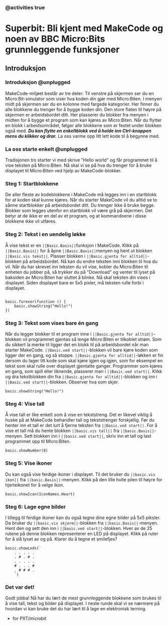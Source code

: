 ### @activities true

# Superbit: Bli kjent med MakeCode og noen av BBC Micro:Bits grunnleggende funksjoner
## Introduksjon
### Introduksjon @unplugged
MakeCode-miljøet består av tre deler: Til venstre på skjermen ser du en Micro:Bit-simulator som viser hva koden din gjør med Micro:Biten.
I menyen midt på skjermen ser du en kolonne med fargede kategorier. Her finner du alle blokkene du trenger for å bygge koden din.
Den store flaten til høyre på skjermen er arbeidsbordet ditt. Her plasserer du blokker fra menyen i midten for å bygge et program som kan kjøres av Micro:Biten.
Når du flytter en blokk i arbeidsområdet, følger alle blokkene som er festet under blokken også med.
***Du kan flytte en enkeltblokk ved å holde inn Ctrl-knappen mens du klikker og drar.***
La oss varme opp litt lett kode til å begynne med.

### La oss starte enkelt @unplugged

Tradisjonen tro starter vi med skrive "Hello world" og får programmet til å vise teksten på Micro:Biten. 
Nå skal vi se på hva du trenger for å bruke displayet til Micro:Biten ved hjelp av MakeCode-blokker.

### Steg 1: Startblokkene
De aller fleste av kodeblokkene i MakeCode må legges inn i en startblokk for at koden skal kunne kjøres.
Når du starter MakeCode vil du alltid se to sånne startblokker på arbeidsbordet ditt. Du trenger ikke å bruke begge.
Blokker som legges utenfor en startblokk vil være grå på skjermen. Det betyr at de ikke er en del av et program, og at kommandoene i disse blokkene ikke vil utføres.


### Steg 2: Tekst i en uendelig løkke
Å vise tekst er en ``||Basic.Basis||``funksjon i MakeCode. Klikk på ``||Basic.Basis||`` for å åpne ``||Basic.Basis||``menyen og hent ut blokken ``||Basic.vis tekst||``.
Plasser blokken i ``||Basic.gjenta for alltid||``-blokken på arbeidsbordet. Nå kan du endre teksten inni blokken til hva du vil.
Når du har skrevet inn teksten du vil vise, kobler du Micro:Biten til enheten du jobber på, så trykker du på "Download" og venter til lyset på baksiden av Micro:Biten har sluttet å blinke.
Nå skal teksten din vises i displayet. Siden displayet bare er 5x5 pixler, må teksten rulle forbi i displayet.

```blocks

basic.forever(function () {
    basic.showString("Hello!")
})
```

### Steg 3: Tekst som vises bare én gang
Når du legger blokker til et program inne i ``||Basic.gjenta for alltid||``-blokken vil programmet gjentas så lenge Micro:Biten er tilkoblet strøm.
Som du sikkert la merke til ligger det en blokk til på arbeidsbordet når man starter MakeCode. ``||Basic.ved start||``-blokken vil bare kjøre koden som ligger der en gang, og så stoppe.
``||Basic.gjenta for alltid||``-løkken er fin dersom du lager litt kode som skal kjøre igjen og igjen, som for eksempel en tekst som skal rulle over displayet gjentatte ganger.
Programmer som kjøres en gang, som spill eller liknende, plasserer man i ``||Basic.ved start||``.
Klikk og dra tekstblokken din fra ``||Basic.gjenta for alltid||``-blokken og inn i ``||Basic.ved start||``-blokken. Observer hva som skjer.

```blocks
basic.showString("Hello!")
```

### Steg 4: Vise tall
Å vise tall er like enkelt som å vise en tekststreng. Det er likevel viktig å huske på at MakeCode behandler tall og tekststrenger forskjellig. Før du henter inn et tall er det lurt å fjerne teksten fra ``||Basic.ved start||``.
For å vise et tall må du hente blokken ``||basic.vis tall||`` fra ``||basic.Basis||``-menyen. Sett blokken inn i ``||basic.ved start||``, skriv inn et tall og last programmet opp til Micro:Biten.

```blocks
basic.showNumber(8)
```

### Steg 5: Vise ikoner
Du kan også vise ferdige ikoner i displayet. Til det bruker du ``||basic.vis ikon||`` fra ``||basic.Basis||``-menyen.
Klikk på den lille hvite pilen til høyre for hjerteikonet for å velge ikon.

```blocks
basic.showIcon(IconNames.Heart)
```

### Steg 6: Lage egne bilder
I tillegg til ferdige ikoner kan du også tegne dine egne bilder på 5x5 piksler. Da bruker du ``||basic.vis skjerm||``-blokken fra ``||basic.Basis||``-menyen. Hent den og sett den inn i ``||basic.ved start||``-blokken.
Hver av de 25 rutene på denne blokken representerer en LED på displayet. Klikk på ruter for å slå lyset av og på. Klarer du å tegne et smilefjes?

```blocks
basic.showLeds(`
    . . . . .
    . # . # .
    . . . . .
    # . . . #
    . # # # .
    `)
```

### Det var det!
Godt jobba! Nå har du lært de mest grunnleggende blokkene som brukes til å vise tall, tekst og bilder på displayet.
I neste runde skal vi se nærmere på hvordan vi kan bruke det du har lært til å lage en elektronisk terning.

* for PXT/microbit
<script src="https://makecode.com/gh-pages-embed.js"></script><script>makeCodeRender("{{ site.makecode.home_url }}", "{{ site.github.owner_name }}/{{ site.github.repository_name }}");</script>
